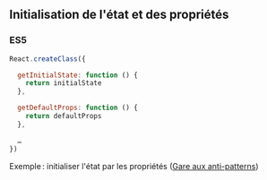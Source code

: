 ## Initialisation de l'état et des propriétés

### ES5

```js
React.createClass({

  getInitialState: function () {
    return initialState
  },

  getDefaultProps: function () {
    return defaultProps
  },

  …
})
```

Exemple : initialiser l'état par les propriétés ([Gare aux anti-patterns](https://facebook.github.io/react/tips/props-in-getInitialState-as-anti-pattern.html))
